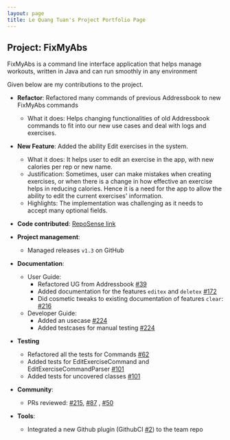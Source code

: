 ```yaml
---
layout: page
title: Le Quang Tuan's Project Portfolio Page
---
```


## Project: FixMyAbs

FixMyAbs is a command line interface application that helps manage workouts, written in Java and can run smoothly in 
any environment

Given below are my contributions to the project.

* **Refactor**: Refactored many commands of previous Addressbook to new FixMyAbs commands
  * What it does: Helps changing functionalities of old Addressbook commands to fit into our new use cases and deal
  with logs and exercises.

* **New Feature**: Added the ability Edit exercises in the system. 
  * What it does: It helps user to edit an exercise in the app, with new calories per rep or new name.
  * Justification: Sometimes, user can make mistakes when creating exercises, or when there is a change in how effective 
  an exercise helps in reducing calories. Hence it is a need for the app to allow 
  the ability to edit the current exercises' information. 
  * Highlights: The implementation was challenging as it needs to accept many optional fields.

* **Code contributed**: [RepoSense link](https://nus-cs2103-ay2021s1.github.io/tp-dashboard/#breakdown=true&search=youaremysky99)

* **Project management**:
  * Managed releases `v1.3` on GitHub

* **Documentation**:
  * User Guide:
    * Refactored UG from Addressbook [\#39](https://github.com/AY2021S1-CS2103-F10-3/tp/pull/39)
    * Added documentation for the features `editex` and `deletex` [\#172](https://github.com/AY2021S1-CS2103-F10-3/tp/pull/172)
    * Did cosmetic tweaks to existing documentation of features `clear`: [\#216](https://github.com/AY2021S1-CS2103-F10-3/tp/pull/216)
  * Developer Guide:
    * Added an usecase [\#224](https://github.com/AY2021S1-CS2103-F10-3/tp/pull/224)
    * Added testcases for manual testing [\#224](https://github.com/AY2021S1-CS2103-F10-3/tp/pull/224) 
    
* **Testing**
  * Refactored all the tests for Commands [\#62](https://github.com/AY2021S1-CS2103-F10-3/tp/pull/62)
  * Added tests for EditExerciseCommand and EditExerciseCommandParser [\#101](https://github.com/AY2021S1-CS2103-F10-3/tp/pull/101)
  * Added tests for uncovered classes [\#101](https://github.com/AY2021S1-CS2103-F10-3/tp/pull/101)

* **Community**:
  * PRs reviewed: [\#215](https://github.com/AY2021S1-CS2103-F10-3/tp/pull/215), [\#87](https://github.com/AY2021S1-CS2103-F10-3/tp/pull/87)
  , [\#50](https://github.com/AY2021S1-CS2103-F10-3/tp/pull/50)


* **Tools**:
  * Integrated a new Github plugin (GithubCI [\#2](https://github.com/AY2021S1-CS2103-F10-3/tp/pull/2)) to the team repo

